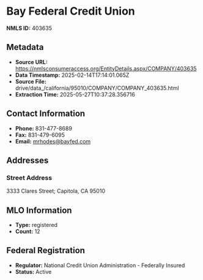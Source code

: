 # Bay Federal Credit Union

**NMLS ID:** 403635

## Metadata
- **Source URL:** https://nmlsconsumeraccess.org/EntityDetails.aspx/COMPANY/403635
- **Data Timestamp:** 2025-02-14T17:14:01.065Z
- **Source File:** drive/data_/california/95010/COMPANY/COMPANY_403635.html
- **Extraction Time:** 2025-05-27T10:37:28.356716

## Contact Information
- **Phone:** 831-477-8689
- **Fax:** 831-479-6095
- **Email:** mrhodes@bayfed.com

## Addresses
### Street Address
3333 Clares Street; Capitola, CA 95010

## MLO Information
- **Type:** registered
- **Count:** 12

## Federal Registration
- **Regulator:** National Credit Union Administration - Federally Insured
- **Status:** Active
